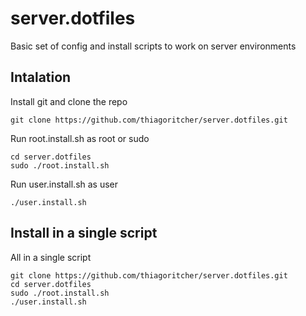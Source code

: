 # server.dotfiles

Basic set of config and install scripts to work on server environments

##  Intalation

Install git and clone the repo

    git clone https://github.com/thiagoritcher/server.dotfiles.git

Run root.install.sh as root or sudo
   
    cd server.dotfiles
    sudo ./root.install.sh

Run user.install.sh as user
    
    ./user.install.sh

## Install in a single script

All in a single script
    
    git clone https://github.com/thiagoritcher/server.dotfiles.git
    cd server.dotfiles
    sudo ./root.install.sh
    ./user.install.sh

